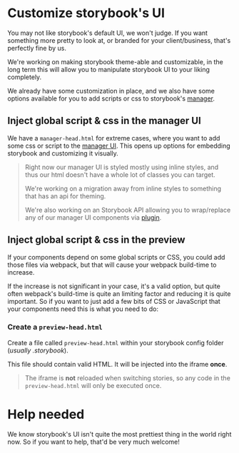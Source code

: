 # Customize storybook's UI

You may not like storybook's default UI, we won't judge. If you want something more pretty to look at, or branded for your client/business, that's perfectly fine by us.

We're working on making storybook theme-able and customizable, in the long term this will allow you to manipulate storybook UI to your liking completely.

We already have some customization in place, and we also have some options available for you to add scripts or css to storybook's [manager](/guides/understanding/#manager).


## Inject global script & css in the manager UI

We have a `manager-head.html` for extreme cases, where you want to add some css or script to the [manager UI](/guides/understanding/#manager). This opens up options for embedding storybook and customizing it visually.

> Right now our manager UI is styled mostly using inline styles, and thus our html doesn't have a whole lot of classes you can target.
> 
> We're working on a migration away from inline styles to something that has an api for theming.
> 
> We're also working on an Storybook API allowing you to wrap/replace any of our manager UI components via [plugin](/docs/addons/).

## Inject global script & css in the preview

If your components depend on some global scripts or CSS, you could add those files via webpack, but that will cause your webpack build-time to increase.

If the increase is not significant in your case, it's a valid option, but quite often webpack's build-time is quite an limiting factor and reducing it is quite important. So if you want to just add a few bits of CSS or JavaScript that your components need this is what you need to do:

### Create a `preview-head.html`

Create a file called `preview-head.html` within your storybook config folder (*usually .storybook*).

This file should contain valid HTML. It will be injected into the iframe **once**.

> The iframe is **not** reloaded when switching stories, so any code in the `preview-head.html` will only be executed once.

# Help needed

We know storybook's UI isn't quite the most prettiest thing in the world right now. So if you want to help, that'd be very much welcome!

